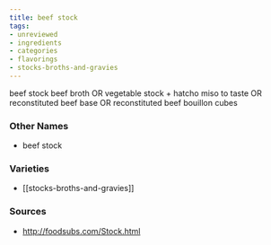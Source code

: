 ```yaml
---
title: beef stock
tags:
- unreviewed
- ingredients
- categories
- flavorings
- stocks-broths-and-gravies
---
```

beef stock beef broth OR vegetable stock + hatcho miso to taste OR reconstituted beef base OR reconstituted beef bouillon cubes

### Other Names

* beef stock

### Varieties

* [[stocks-broths-and-gravies]]

### Sources
* http://foodsubs.com/Stock.html
